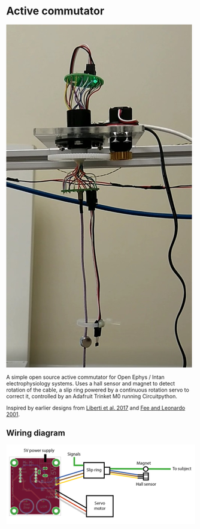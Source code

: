 # Active commutator

![photo](media/photo.jpg)



A simple open source active commutator for Open Ephys / Intan electrophysiology systems.  Uses a hall sensor and magnet to detect rotation of the cable,  a slip ring powered by a continuous rotation servo to correct it, controlled by an Adafruit Trinket M0  running Circuitpython. 

Inspired by earlier designs from [Liberti et al. 2017](https://iopscience.iop.org/article/10.1088/1741-2552/aa6806/meta) and [Fee and Leonardo 2001](https://www.sciencedirect.com/science/article/pii/S0165027001004265).

## Wiring diagram

![photo](media/wiring_diagram.png)
